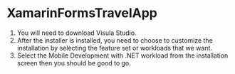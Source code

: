 # XamarinFormsTravelApp

1. You will need to download Visula Studio.
2. After the installer is installed, you need to choose to customize the installation by selecting the feature set or workloads that we want. 
3. Select the Mobile Development with .NET workload from the installation screen then you should be good to go.
